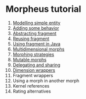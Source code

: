 # Morpheus tutorial

1. [Modelling simple entity](https://github.com/zslajchrt/morpheus-tutor/wiki/SimpleEntity)
2. [Adding some behavior](https://github.com/zslajchrt/morpheus-tutor/wiki/SimpleEntityWithBehavior)
3. [Abstracting fragment](https://github.com/zslajchrt/morpheus-tutor/wiki/AbstractingFragment)
4. [Reusing fragment](https://github.com/zslajchrt/morpheus-tutor/wiki/ReusingFragment)
5. [Using fragment in Java](https://github.com/zslajchrt/morpheus-tutor/wiki/MorphsInJava)
6. [Multidimensional morphs](https://github.com/zslajchrt/morpheus-tutor/wiki/MultipleDimensions)
7. [Morphing strategies](https://github.com/zslajchrt/morpheus-tutor/wiki/MorphingStrategies)
8. [Mutable morphs](https://github.com/zslajchrt/morpheus-tutor/wiki/MutableMorphs)
9. [Delegating and sharing](https://github.com/zslajchrt/morpheus-tutor/wiki/DelegatingAndSharing)
10. [Dimension wrappers](https://github.com/zslajchrt/morpheus-tutor/wiki/DimensionWrappers)
11. Fragment wrappers
12. Using a morph in another morph
13. Kernel references
14. Rating alternatives
